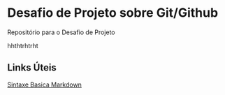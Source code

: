 # Desafio de Projeto sobre Git/Github
Repositório para o Desafio de Projeto


hhthtrhtrht

## Links Úteis
[Sintaxe Basica Markdown](https://www.markdownguide.org/)

